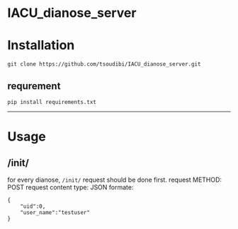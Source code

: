 # IACU_dianose_server 


# Installation
`git clone https://github.com/tsoudibi/IACU_dianose_server.git` 

## requrement
`pip install requirements.txt`


-----------------------
# Usage
## /init/
for every dianose, `/init/` request should be done first.
request METHOD: POST
request content type: JSON
formate:
```
{
	"uid":0,
	"user_name":"testuser"
}
```
